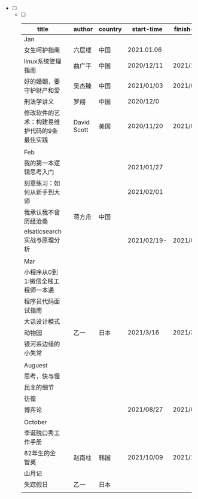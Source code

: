 - [ ] - [ ] | title                                       |      | author      | country | start-time  | finish-time |      |
    | ------------------------------------------- | ---- | ----------- | ------- | ----------- | ----------- | ---- |
    | Jan                                         |      |             |         |             |             |      |
    | 女生呵护指南                                |      | 六层楼      | 中国    | 2021.01.06  |             |      |
    | linux系统管理指南                           |      | 曲广平      | 中国    | 2020/12/11  | 2021/1/20   |      |
    | 好的婚姻，要守护财产和爱                    |      | 吴杰臻      | 中国    | 2021/01/03  | 2021/01/24  |      |
    | 刑法学讲义                                  |      | 罗翔        | 中国    | 2020/12/0   |             |      |
    | 修改软件的艺术：构建易维护代码的9条最佳实践 |      | David Scott | 美国    | 2020/11/20  | 2021/01/28  |      |
    |                                             |      |             |         |             |             |      |
    | Feb                                         |      |             |         |             |             |      |
    | 我的第一本逻辑思考入门                      |      |             |         | 2021/01/27  |             |      |
    | 刻意练习：如何从新手到大师                  |      |             |         | 2021/02/01  |             |      |
    | 我承认我不曾历经沧桑                        |      | 蒋方舟      | 中国    |             |             |      |
    | elsaticsearch实战与原理分析                 |      |             |         | 2021/02/19- | 2021/03/21  |      |
    |                                             |      |             |         |             |             |      |
    | Mar                                         |      |             |         |             |             |      |
    | 小程序从0到1:微信全栈工程师一本通           |      |             |         |             |             |      |
    | 程序员代码面试指南                          |      |             |         |             |             |      |
    | 大话设计模式                                |      |             |         |             |             |      |
    | 动物园                                      |      | 乙一        | 日本    | 2021/3/16   | 2021/3/16   |      |
    | 银河系边缘的小失常                          |      |             |         |             |             |      |
    |                                             |      |             |         |             |             |      |
    | Auguest                                     |      |             |         |             |             |      |
    | 思考，快与慢                                |      |             |         |             |             |      |
    | 民主的细节                                  |      |             |         |             |             |      |
    | 彷徨                                        |      |             |         |             |             |      |
    | 博弈论                                      |      |             |         | 2021/08/27  | 2021/09/30  |      |
    |                                             |      |             |         |             |             |      |
    | October                                     |      |             |         |             |             |      |
    | 李诞脱口秀工作手册                          |      |             |         |             |             |      |
    | 82年生的金智英                              |      | 赵南柱      | 韩国    | 2021/10/09  | 2021/10/11  |      |
    | 山月记                                      |      |             |         |             |             |      |
    | 失踪假日                                    |      | 乙一        | 日本    |             |             |      |
    |                                             |      |             |         |             |             |      |




